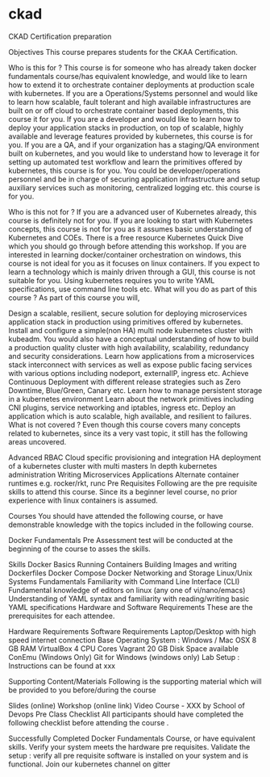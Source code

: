# ckad
CKAD Certification preparation

Objectives
This course prepares students for the CKAA Certification.

Who is this for ?
This course is for someone who has already taken docker fundamentals course/has equivalent knowledge, and would like to learn how to extend it to orchestrate container deployments at production scale with kubernetes.
If you are a Operations/Systems personnel and would like to learn how scalable, fault tolerant and high available infrastructures are built on or off cloud to orchestrate container based deployments, this course it for you.
If you are a developer and would like to learn how to deploy your application stacks in production, on top of scalable, highly available and leverage features provided by kubernetes, this course is for you.
If you are a QA, and if your organization has a staging/QA environment built on kubernetes, and you would like to understand how to leverage it for setting up automated test workflow and learn the primitives offered by kubernetes, this course is for you.
You could be developer/operations personnel and be in charge of securing application infrastructure and setup auxiliary services such as monitoring, centralized logging etc. this course is for you.

Who is this not for ?
If you are a advanced user of Kubernetes already, this course is definitely not for you.
If you are looking to start with Kubernetes concepts, this course is not for you as it assumes basic understanding of Kubernetes and COEs. There is a free resource Kubernetes Quick Dive which you should go through before attending this workshop.
If you are interested in learning docker/container orchestration on windows, this course is not ideal for you as it focuses on linux containers.
If you expect to learn a technology which is mainly driven through a GUI, this course is not suitable for you. Using kubernetes requires you to write YAML specifications, use command line tools etc.
What will you do as part of this course ?
As part of this course you will,

Design a scalable, resilient, secure solution for deploying microservices application stack in production using primitives offered by kubernetes.
Install and configure a simple(non HA) multi node kubernetes cluster with kubeadm. You would also have a conceptual understanding of how to build a production quality cluster with high availability, scalability, redundancy and security considerations.
Learn how applications from a microservices stack interconnect with services as well as expose public facing services with various options including nodeport, externalIP, ingress etc.
Achieve Continuous Deployment with different release strategies such as Zero Downtime, Blue/Green, Canary etc.
Learn how to manage persistent storage in a kubernetes environment
Learn about the network primitives including CNI plugins, service networking and iptables, ingress etc.
Deploy an application which is auto scalable, high available, and resilient to failures.
What is not covered ?
Even though this course covers many concepts related to kubernetes, since its a very vast topic, it still has the following areas uncovered.

Advanced RBAC
Cloud specific provisioning and integration
HA deployment of a kubernetes cluster with multi masters
In depth kubernetes administration
Writing Microservices Applications
Alternate container runtimes e.g. rocker/rkt, runc
Pre Requisites
Following are the pre requisite skills to attend this course. Since its a beginner level course, no prior experience with linux containers is assumed.

Courses
You should have attended the following course, or have demonstrable knowledge with the topics included in the following course.

Docker Fundamentals
Pre Assessment test will be conducted at the beginning of the course to asses the skills.

Skills
Docker Basics
Running Containers
Building Images and writing Dockerfiles
Docker Compose
Docker Networking and Storage
Linux/Unix Systems Fundamentals
Familiarity with Command Line Interface (CLI)
Fundamental knowledge of editors on linux (any one of vi/nano/emacs)
Understanding of YAML syntax and familiarity with reading/writing basic YAML specifications
Hardware and Software Requirements
These are the prerequisites for each attendee.

Hardware Requirements	Software Requirements
Laptop/Desktop with high speed internet connection	Base Operating System : Windows / Mac OSX
8 GB RAM	VirtualBox
4 CPU Cores	Vagrant
20 GB Disk Space available	ConEmu (Windows Only)
Git for Windows (windows only)
Lab Setup : Instructions can be found at xxx

Supporting Content/Materials
Following is the supporting material which will be provided to you before/during the course

Slides (online)
Workshop (online link)
Video Course - XXX by School of Devops
Pre Class Checklist
All participants should have completed the following checklist before attending the course .

Successfully Completed Docker Fundamentals Course, or have equivalent skills.
Verify your system meets the hardware pre requisites.
Validate the setup : verify all pre requisite software is installed on your system and is functional.
Join our kubernetes channel on gitter
